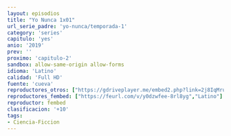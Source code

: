 ```yaml
---
layout: episodios
title: "Yo Nunca 1x01"
url_serie_padre: 'yo-nunca/temporada-1'
category: 'series'
capitulo: 'yes'
anio: '2019'
prev: ''
proximo: 'capitulo-2'
sandbox: allow-same-origin allow-forms
idioma: 'Latino'
calidad: 'Full HD'
fuente: 'cueva'
reproductores_otros: ["https://gdriveplayer.me/embed2.php?link=2j8IqMruyIPaJ67t%252B%252FssrQ0k1J8oa5DDS2Ddx42KIZyIyXEBmx7lTYieoyZ1oa0GNQTUPP6ndcmPZ%252BcZUtXavWavRPY3W31IZGP5mXBJkeFZ8ZNGt5Jrsc5BjU1RhE8PxyZ3xugdxIcl%252BWss02F5k6nnElVUOVSW50CXkQw%252FMH%252B9YOMSZKlQpjla2r3I1FQM4ttkPNcpmjvdkqfyNxnIrX","Latino","https://supervideo.tv/e/pbbpp7tfd2mq","Latino","https://mstream.website/e84atm3t6by5","Latino"]
reproductores_fembed: ["https://feurl.com/v/y0dzwfee-8rl8yg","Latino"]
reproductor: fembed
clasificacion: '+10'
tags:
- Ciencia-Ficcion
---
```












